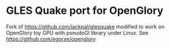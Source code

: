 # GLES Quake port for OpenGlory

Fork of https://github.com/jackpal/glesquake modified to work on OpenGlory toy GPU with pseudoGl library under Linux. See https://github.com/egorxe/openglory
